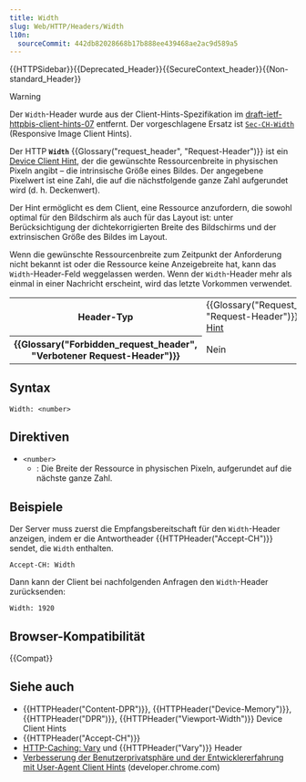 ```yaml
---
title: Width
slug: Web/HTTP/Headers/Width
l10n:
  sourceCommit: 442db82028668b17b888ee439468ae2ac9d589a5
---
```


{{HTTPSidebar}}{{Deprecated_Header}}{{SecureContext_header}}{{Non-standard_Header}}

> [!WARNING]
> Der `Width`-Header wurde aus der Client-Hints-Spezifikation im [draft-ietf-httpbis-client-hints-07](https://datatracker.ietf.org/doc/html/draft-ietf-httpbis-client-hints-07) entfernt. Der vorgeschlagene Ersatz ist [`Sec-CH-Width`](https://wicg.github.io/responsive-image-client-hints/#sec-ch-width) (Responsive Image Client Hints).

Der HTTP **`Width`** {{Glossary("request_header", "Request-Header")}} ist ein [Device Client Hint](/de/docs/Web/HTTP/Client_hints#device_client_hints), der die gewünschte Ressourcenbreite in physischen Pixeln angibt – die intrinsische Größe eines Bildes. Der angegebene Pixelwert ist eine Zahl, die auf die nächstfolgende ganze Zahl aufgerundet wird (d. h. Deckenwert).

Der Hint ermöglicht es dem Client, eine Ressource anzufordern, die sowohl optimal für den Bildschirm als auch für das Layout ist: unter Berücksichtigung der dichtekorrigierten Breite des Bildschirms und der extrinsischen Größe des Bildes im Layout.

Wenn die gewünschte Ressourcenbreite zum Zeitpunkt der Anforderung nicht bekannt ist oder die Ressource keine Anzeigebreite hat, kann das `Width`-Header-Feld weggelassen werden.
Wenn der `Width`-Header mehr als einmal in einer Nachricht erscheint, wird das letzte Vorkommen verwendet.

<table class="properties">
  <tbody>
    <tr>
      <th scope="row">Header-Typ</th>
      <td>
        {{Glossary("Request_header", "Request-Header")}},
        <a href="/de/docs/Web/HTTP/Client_hints">Client Hint</a>
      </td>
    </tr>
    <tr>
      <th scope="row">{{Glossary("Forbidden_request_header", "Verbotener Request-Header")}}</th>
      <td>Nein</td>
    </tr>
  </tbody>
</table>

## Syntax

```http
Width: <number>
```

## Direktiven

- `<number>`
  - : Die Breite der Ressource in physischen Pixeln, aufgerundet auf die nächste ganze Zahl.

## Beispiele

Der Server muss zuerst die Empfangsbereitschaft für den `Width`-Header anzeigen, indem er die Antwortheader {{HTTPHeader("Accept-CH")}} sendet, die `Width` enthalten.

```http
Accept-CH: Width
```

Dann kann der Client bei nachfolgenden Anfragen den `Width`-Header zurücksenden:

```http
Width: 1920
```

## Browser-Kompatibilität

{{Compat}}

## Siehe auch

- {{HTTPHeader("Content-DPR")}}, {{HTTPHeader("Device-Memory")}}, {{HTTPHeader("DPR")}}, {{HTTPHeader("Viewport-Width")}} Device Client Hints
- {{HTTPHeader("Accept-CH")}}
- [HTTP-Caching: Vary](/de/docs/Web/HTTP/Caching#vary) und {{HTTPHeader("Vary")}} Header
- [Verbesserung der Benutzerprivatsphäre und der Entwicklererfahrung mit User-Agent Client Hints](https://developer.chrome.com/docs/privacy-security/user-agent-client-hints) (developer.chrome.com)
